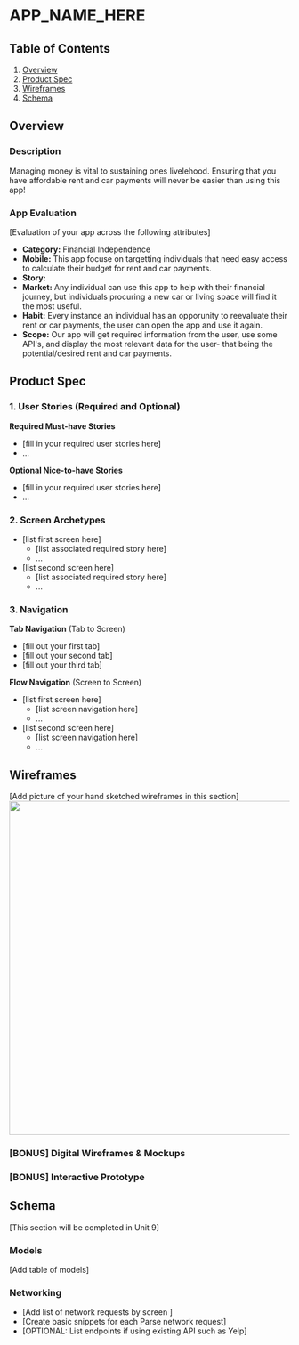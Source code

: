 # APP_NAME_HERE

## Table of Contents
1. [Overview](#Overview)
1. [Product Spec](#Product-Spec)
1. [Wireframes](#Wireframes)
2. [Schema](#Schema)

## Overview
### Description
Managing money is vital to sustaining ones livelehood. Ensuring that you have affordable rent and car payments will never be easier than using this app!

### App Evaluation
[Evaluation of your app across the following attributes]
- **Category:** Financial Independence 
- **Mobile:** This app focuse on targetting individuals that need easy access to calculate their budget for rent and car payments.
- **Story:** 
- **Market:** Any individual can use this app to help with their financial journey, but individuals procuring a new car or living space will find it the most useful.
- **Habit:** Every instance an individual has an opporunity to reevaluate their rent or car payments, the user can open the app and use it again.
- **Scope:** Our app will get required information from the user, use some API's, and display the most relevant data for the user- that being the potential/desired rent and car payments.

## Product Spec

### 1. User Stories (Required and Optional)

**Required Must-have Stories**

* [fill in your required user stories here]
* ...

**Optional Nice-to-have Stories**

* [fill in your required user stories here]
* ...

### 2. Screen Archetypes

* [list first screen here]
   * [list associated required story here]
   * ...
* [list second screen here]
   * [list associated required story here]
   * ...

### 3. Navigation

**Tab Navigation** (Tab to Screen)

* [fill out your first tab]
* [fill out your second tab]
* [fill out your third tab]

**Flow Navigation** (Screen to Screen)

* [list first screen here]
   * [list screen navigation here]
   * ...
* [list second screen here]
   * [list screen navigation here]
   * ...

## Wireframes
[Add picture of your hand sketched wireframes in this section]
<img src="YOUR_WIREFRAME_IMAGE_URL" width=600>

### [BONUS] Digital Wireframes & Mockups

### [BONUS] Interactive Prototype

## Schema 
[This section will be completed in Unit 9]
### Models
[Add table of models]
### Networking
- [Add list of network requests by screen ]
- [Create basic snippets for each Parse network request]
- [OPTIONAL: List endpoints if using existing API such as Yelp]
